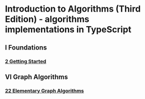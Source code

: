 # Introduction to Algorithms (Third Edition) - algorithms implementations in TypeScript

## I Foundations

### [2 Getting Started](/I%20Foundations/2%20Getting%20Started/README.md)

## VI Graph Algorithms

### [22 Elementary Graph Algorithms](/VI%20Graph%20Algorithms/22%20Elementary%20Graph%20Algorithms/README.md)